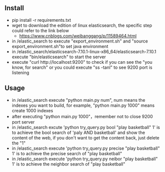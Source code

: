 ## Install

* pip install -r requirements.txt
* wget to download the edition of linux elasticsearch, the specific step could refer to the link below  
  * https://www.cnblogs.com/weibanggang/p/11589464.html
* in /elastic_search to  execute "export_environment.sh" and "source export_environment.sh"to set java environment
* in /elastic_search/elasticsearch-7.10.1-linux-x86_64/elasticsearch-7.10.1 execute "bin/elasticsearch" to start the server 
* execute "curl http://localhost:9200" to check if you can see the "you know, for search" or you could execute "ss -tanl" to see 9200 port is listening

## Usage

* in /elastic_search execute "python main.py num", num means the indexes you want to build, for example, "python main.py 1000" means create 1000 indexes
*  after executing "python main.py 1000"，remember not to close 9200 port server
*  in /elastic_search excute 'python try_query.py bool "play basketball" 1' is to achieve the bool search of  'paly AND basketball' and show the content of the web, if you don't want to get the content back, just delete the "1"
* in /elastic_search execute 'python try_query.py precise "play basketball" 1' is to achieve the precise search of "play basketball"
* in /elastic_search execute 'python try_query.py neibor "play basketball" 1' is to achieve the neighbor search of "play basketball"



